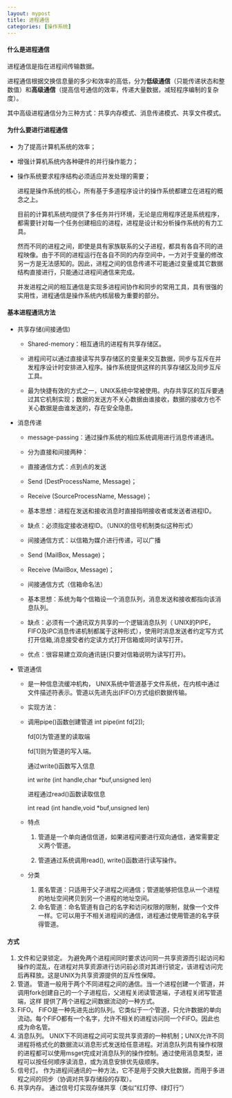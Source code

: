 ```yaml
---
layout: mypost
title: 进程通信
categories: [操作系统]
---
```


#### 什么是进程通信

进程通信是指在进程间传输数据。

进程通信根据交换信息量的多少和效率的高低，分为**低级通信**（只能传递状态和整数值）和**高级通信**（提高信号通信的效率，传递大量数据，减轻程序编制的复杂度）。

其中高级进程通信分为三种方式：共享内存模式、消息传递模式、共享文件模式。  

#### 为什么要进行进程通信

- 为了提高计算机系统的效率；

- 增强计算机系统内各种硬件的并行操作能力；

- 操作系统要求程序结构必须适应并发处理的需要；

  进程是操作系统的核心，所有基于多道程序设计的操作系统都建立在进程的概念之上。

  目前的计算机系统均提供了多任务并行环境，无论是应用程序还是系统程序，都需要针对每一个任务创建相应的进程，进程是设计和分析操作系统的有力工具。

  然而不同的进程之间，即使是具有家族联系的父子进程，都具有各自不同的进程映像。由于不同的进程运行在各自不同的内存空间中，一方对于变量的修改另一方是无法感知的。因此，进程之间的信息传递不可能通过变量或其它数据结构直接进行，只能通过进程间通信来完成。

  并发进程之间的相互通信是实现多进程间协作和同步的常用工具，具有很强的实用性，进程通信是操作系统内核层极为重要的部分。

#### 基本进程通讯方法

- 共享存储(间接通信)

  - Shared-memory：相互通讯的进程有共享存储区。

  - 进程间可以通过直接读写共享存储区的变量来交互数据，同步与互斥在并发程序设计时安排进入程序。操作系统提供这样的共享存储区及同步互斥工具。

  - 最为快捷有效的方式之一，UNIX系统中常被使用。内存共享区的互斥要通过其它机制实现；数据的发送方不关心数据由谁接收，数据的接收方也不关心数据是由谁发送的，存在安全隐患。

- 消息传递

  - message-passing：通过操作系统的相应系统调用进行消息传递通讯。

  - 分为直接和间接两种：

  - 直接通信方式：点到点的发送

  - Send (DestProcessName, Message)；

  - Receive (SourceProcessName, Message)；

  - 基本思想：进程在发送和接收消息时直接指明接收者或发送者进程ID。

  - 缺点：必须指定接收进程ID。（UNIX的信号机制类似这种形式）

  - 间接通信方式：以信箱为媒介进行传递，可以广播

  - Send (MailBox, Message)；

  - Receive (MailBox, Message)；

  - 间接通信方式（信箱命名法）

  - 基本思想：系统为每个信箱设一个消息队列，消息发送和接收都指向该消息队列。

  - 缺点：必须有一个通讯双方共享的一个逻辑消息队列（ UNIX的PIPE，FIFO及IPC消息传递机制都属于这种形式），使用时消息发送者约定写方式打开信箱,消息接受者约定读方式打开信箱或同时读写打开。

  - 优点：很容易建立双向通讯链(只要对信箱说明为读写打开)。

- 管道通信
  
    - 是一种信息流缓冲机构， UNIX系统中管道基于文件系统，在内核中通过文件描述符表示。管道以先进先出(FIFO)方式组织数据传输。
    
    - 实现方法：
    
    - 调用pipe()函数创建管道
      int pipe(int fd[2]);
    
      fd[0]为管道里的读取端
    
      fd[1]则为管道的写入端。
    
      通过write()函数写入信息
    
      int write (int handle,char *buf,unsigned len)
    
      进程通过read()函数读取信息
    
      int read (int handle,void *buf,unsigned len)
    
    - 特点
      
      1. 管道是一个单向通信信道，如果进程间要进行双向通信，通常需要定义两个管道。
      
      
      
      2. 管道通过系统调用read(), write()函数进行读写操作。
    - 分类
         
         1. 匿名管道：只适用于父子进程之间通信；管道能够把信息从一个进程的地址空间拷贝到另一个进程的地址空间。
         2. 命名管道：命名管道有自己的名字和访问权限的限制，就像一个文件一样。它可以用于不相关进程间的通信，进程通过使用管道的名字获得管道。 

#### 方式

1. 文件和记录锁定。
   为避免两个进程间同时要求访问同一共享资源而引起访问和操作的混乱，在进程对共享资源进行访问前必须对其进行锁定，该进程访问完后再释放。这是UNIX为共享资源提供的互斥性保障。
2. 管道。
   管道一般用于两个不同进程之间的通信。当一个进程创建一个管道，并调用fork创建自己的一个子进程后，父进程关闭读管道端，子进程关闭写管道端，这样 提供了两个进程之间数据流动的一种方式。
3. FIFO。
   FIFO是一种先进先出的队列。它类似于一个管道，只允许数据的单向流动。每个FIFO都有一个名字，允许不相关的进程访问同一个FIFO。因此也成为命名管。
4. 消息队列。
   UNIX下不同进程之间可实现共享资源的一种机制；UNIX允许不同进程将格式化的数据流以消息形式发送给任意进程。对消息队列具有操作权限的进程都可以使用msget完成对消息队列的操作控制。通过使用消息类型，进程可以按任何顺序读消息，或为消息安排优先级顺序。
5. 信号灯。
   作为进程间通讯的一种方法，它不是用于交换大批数据，而用于多进程之间的同步（协调对共享存储段的存取）。
6. 共享内存。
   通过信号灯实现存储共享（类似“红灯停、绿灯行”）

